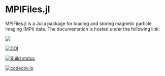 # MPIFiles.jl

MPIFiles.jl is a Julia package for loading and storing magnetic particle imaging (MPI) data. The documentation is hosted under the following link:

[![](https://img.shields.io/badge/docs-latest-blue.svg)](https://magneticparticleimaging.github.io/MPIFiles.jl/dev)

[![DOI](http://joss.theoj.org/papers/10.21105/joss.01331/status.svg)](https://doi.org/10.21105/joss.01331)

[![Build status](https://github.com/MagneticParticleImaging/MPIFiles.jl/workflows/CI/badge.svg)](https://github.com/MagneticParticleImaging/MPIFiles.jl/actions)

[![codecov.io](http://codecov.io/github/MagneticParticleImaging/MPIFiles.jl/coverage.svg?branch=master)](http://codecov.io/github/MagneticParticleImaging/MPIFiles.jl?branch=master)
